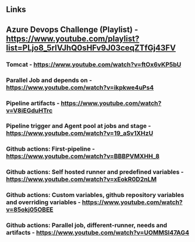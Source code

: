 ## Links

## Azure Devops Challenge (Playlist) - https://www.youtube.com/playlist?list=PLjo8_5rIVJhQ0sHFv9J03ceqZTfGj43FV

### Tomcat - https://www.youtube.com/watch?v=ftOx6vKP5bU
### Parallel Job and depends on - https://www.youtube.com/watch?v=ikpkwe4uPs4
### Pipeline artifacts - https://www.youtube.com/watch?v=V8iEGduHTrc
### Pipeline trigger and Agent pool at jobs and stage - https://www.youtube.com/watch?v=19_aSv1XHzU
### Github actions: First-pipeline - https://www.youtube.com/watch?v=BBBPVMXHH_8 
### Github actions: Self hosted runner and predefined variables - https://www.youtube.com/watch?v=xEokR0D2nLM
### Github actions: Custom variables, github repository variables and overriding variables - https://www.youtube.com/watch?v=85okj05OBEE
### Github actions: Parallel job, different-runner, needs and artifacts - https://www.youtube.com/watch?v=UOMMSl47AG4
